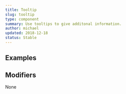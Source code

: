```yaml
---
title: Tooltip
slug: tooltip
type: component
summary: Use tooltips to give additonal information.
author: michael
updated: 2018-12-18
status: Stable
---
```


##  Examples


## Modifiers
None